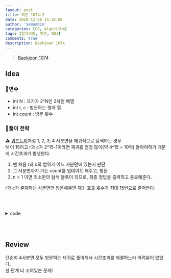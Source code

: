 ```yaml
---
layout: post
title: 백준 1074:Z
date: 2020-12-28 14:10:00
author: 'SeWonKim'
categories: [CS, Algorithm]
tags: [알고리즘, 백준, BOJ]
comments: true
description: Baekjoon 1074
---
```


> [Baekjoon 1074](https://www.acmicpc.net/problem/1074)

## Idea

### 🥚변수

- int N : 크기가 2^N인 2차원 배열
- int r, c : 방문하는 행과 열
- int count : 방문 횟수

### 🍳풀이 전략

⚠️ [쿼드트리](https://sewonkimm.github.io/algorithm/2020/10/29/BOJ1992.html)처럼 1, 2, 3, 4 사분면을 재귀적으로 탐색하는 경우       
N 이 15이고 r과 c가 2^15-1이라면 재귀를 엄청 많이(약 4^15 = 10억) 돌아야하기 때문에 시간초과가 발생한다.

1. 맨 처음 r과 c의 범위가 어느 사분면에 있는지 판단
2. 그 사분면까지 가는 count를 업데이트 해주고, 방문
3. n = 1 이면 최소한의 탐색 블록이 되므로, 최종 정답을 출력하고 종료해준다.

r과 c가 존재하는 사분면만 방문해주면 재귀 호출 횟수가 최대 15번으로 줄어든다.
  
&nbsp;  
&nbsp;


<details>
<summary>code</summary>
<div markdown="1">

```java
import java.util.Scanner;

public class Main {

	static int N, r, c, count;
	static int[][] dir = { {0,0}, {0,1}, {1,0}, {1,1} };
	public static void main(String[] args) {
		Scanner sc = new Scanner(System.in);
		N = sc.nextInt();
		r = sc.nextInt();
		c = sc.nextInt();
		
		count = 0;
		find(0, 0, N);
		sc.close();
	}

	private static void find(int i, int j, int n) {
		if(n == 1) {
			for (int k = 0; k < 4; k++) {
				int ni = i + dir[k][0];
				int nj = j + dir[k][1];
				if(ni == r && nj == c) {
					System.out.println(count);
					break;
				}
				count++;
			}
			return;
		}
		
		int half = (int)Math.pow(2, n-1);
		
		if(r < i+half && c < j+half) {
			find(i, j, n-1);
		}
		else if(r < i+half && c >= j+half) {
			count += half*half;
			find(i, j+half, n-1);
		}
		else if(r >= i+half && c < j+half) {
			count += half*half*2;
			find(i+half, j, n-1);
		}
		else if(r >= i+half && c >= j+half) {
			count += half*half*3;
			find(i+half, j+half, n-1);
		}
	}
}

```

</div>
</details>

&nbsp;  
&nbsp;

## Review

단순히 4사분면 모두 방문하는 재귀로 풀이해서 시간초과를 해결하느라 어려움이 있었다.     
한 단계 더 꼬여있는 문제!


&nbsp;  
&nbsp;

